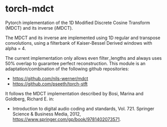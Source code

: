 # torch-mdct
Pytorch implementation of the 1D Modified Discrete Cosine Transform (MDCT) and its inverse (iMDCT).

The MDCT and its inverse are implemented using 1D regular and transpose convolutions, using a filterbank of Kaiser-Bessel Derived windows with alpha = 4.

The current implementation only allows even filter_lengths and always uses 50% overlap to guarantee perfect reconstruction. 
This module is an adaptation/combination of the following github repositories:

- https://github.com/nils-werner/mdct
- https://github.com/pseeth/torch-stft

It follows the MDCT implementation described by Bosi, Marina and Goldberg, Richard E. in:

- Introduction to digital audio coding and standards, Vol. 721. Springer Science & Business Media, 2012, https://www.springer.com/gp/book/9781402073571.
